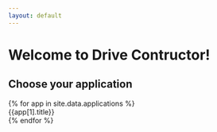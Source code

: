 ```yaml
---
layout: default
---
```

# Welcome to Drive Contructor!

## Choose your application

<div class="container">
{% for app in site.data.applications %}
<div class="thumbnail col-xs-6 col-sm-4 col-md-2">
	<a href="/applications/{{app[0]}}.html" >
		<div class="icon-app-{{app[0]}} normal"></div>
	</a>
	 <div class="caption text-center">
	 {{app[1].title}}
	 </div>
</div>
{% endfor %}
</div>
